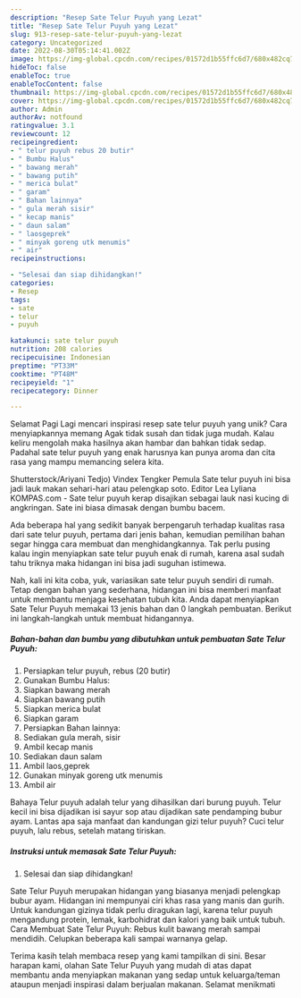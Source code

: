```yaml
---
description: "Resep Sate Telur Puyuh yang Lezat"
title: "Resep Sate Telur Puyuh yang Lezat"
slug: 913-resep-sate-telur-puyuh-yang-lezat
category: Uncategorized
date: 2022-08-30T05:14:41.002Z
image: https://img-global.cpcdn.com/recipes/01572d1b55ffc6d7/680x482cq70/sate-telur-puyuh-foto-resep-utama.jpg
hideToc: false
enableToc: true
enableTocContent: false
thumbnail: https://img-global.cpcdn.com/recipes/01572d1b55ffc6d7/680x482cq70/sate-telur-puyuh-foto-resep-utama.jpg
cover: https://img-global.cpcdn.com/recipes/01572d1b55ffc6d7/680x482cq70/sate-telur-puyuh-foto-resep-utama.jpg
author: Admin
authorAv: notfound
ratingvalue: 3.1
reviewcount: 12
recipeingredient:
- " telur puyuh rebus 20 butir"
- " Bumbu Halus"
- " bawang merah"
- " bawang putih"
- " merica bulat"
- " garam"
- " Bahan lainnya"
- " gula merah sisir"
- " kecap manis"
- " daun salam"
- " laosgeprek"
- " minyak goreng utk menumis"
- " air"
recipeinstructions:

- "Selesai dan siap dihidangkan!"
categories:
- Resep
tags:
- sate
- telur
- puyuh

katakunci: sate telur puyuh 
nutrition: 208 calories
recipecuisine: Indonesian
preptime: "PT33M"
cooktime: "PT48M"
recipeyield: "1"
recipecategory: Dinner

---
```



Selamat Pagi Lagi mencari inspirasi resep sate telur puyuh yang unik? Cara menyiapkannya memang Agak tidak susah dan tidak juga mudah. Kalau keliru mengolah maka hasilnya akan hambar dan bahkan tidak sedap. Padahal sate telur puyuh yang enak harusnya kan punya aroma dan cita rasa yang mampu memancing selera kita.


Shutterstock/Ariyani Tedjo) Vindex Tengker Pemula Sate telur puyuh ini bisa jadi lauk makan sehari-hari atau pelengkap soto. Editor Lea Lyliana KOMPAS.com - Sate telur puyuh kerap disajikan sebagai lauk nasi kucing di angkringan. Sate ini biasa dimasak dengan bumbu bacem.

Ada beberapa hal yang sedikit banyak berpengaruh terhadap kualitas rasa dari sate telur puyuh, pertama dari jenis bahan, kemudian pemilihan bahan segar hingga cara membuat dan menghidangkannya. Tak perlu pusing kalau ingin menyiapkan sate telur puyuh enak di rumah, karena asal sudah tahu triknya maka hidangan ini bisa jadi suguhan istimewa.


Nah, kali ini kita coba, yuk, variasikan sate telur puyuh sendiri di rumah. Tetap dengan bahan yang sederhana, hidangan ini bisa memberi manfaat untuk membantu menjaga kesehatan tubuh kita. Anda dapat menyiapkan Sate Telur Puyuh memakai 13 jenis bahan dan 0 langkah pembuatan. Berikut ini langkah-langkah untuk membuat hidangannya.

<!--inarticleads1-->

##### Bahan-bahan dan bumbu yang dibutuhkan untuk pembuatan Sate Telur Puyuh:

1. Persiapkan  telur puyuh, rebus (20 butir)
1. Gunakan  Bumbu Halus:
1. Siapkan  bawang merah
1. Siapkan  bawang putih
1. Siapkan  merica bulat
1. Siapkan  garam
1. Persiapkan  Bahan lainnya:
1. Sediakan  gula merah, sisir
1. Ambil  kecap manis
1. Sediakan  daun salam
1. Ambil  laos,geprek
1. Gunakan  minyak goreng utk menumis
1. Ambil  air


Bahaya Telur puyuh adalah telur yang dihasilkan dari burung puyuh. Telur kecil ini bisa dijadikan isi sayur sop atau dijadikan sate pendamping bubur ayam. Lantas apa saja manfaat dan kandungan gizi telur puyuh? Cuci telur puyuh, lalu rebus, setelah matang tiriskan. 

<!--inarticleads2-->

##### Instruksi untuk memasak Sate Telur Puyuh:


1. Selesai dan siap dihidangkan!

Sate Telur Puyuh merupakan hidangan yang biasanya menjadi pelengkap bubur ayam. Hidangan ini mempunyai ciri khas rasa yang manis dan gurih. Untuk kandungan gizinya tidak perlu diragukan lagi, karena telur puyuh mengandung protein, lemak, karbohidrat dan kalori yang baik untuk tubuh. Cara Membuat Sate Telur Puyuh: Rebus kulit bawang merah sampai mendidih. Celupkan beberapa kali sampai warnanya gelap. 

Terima kasih telah membaca resep yang kami tampilkan di sini. Besar harapan kami, olahan Sate Telur Puyuh yang mudah di atas dapat membantu anda menyiapkan makanan yang sedap untuk keluarga/teman ataupun menjadi inspirasi dalam berjualan makanan. Selamat menikmati
